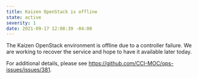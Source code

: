 ```yaml
---
title: Kaizen OpenStack is offline
state: active
severity: 1
date: 2021-09-17 12:08:39 -04:00
---
```


The Kaizen OpenStack environment is offline due to a controller
failure. We are working to recover the service and hope to have it
available later today.

For additional details, please see
<https://github.com/CCI-MOC/ops-issues/issues/381>.
